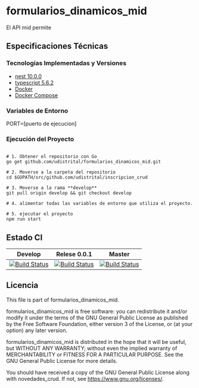 # formularios_dinamicos_mid
El API mid permite 

## Especificaciones Técnicas

### Tecnologías Implementadas y Versiones
* [nest 10.0.0]()
* [typescript 5.6.2]()
* [Docker](https://docs.docker.com/engine/install/ubuntu/)
* [Docker Compose](https://docs.docker.com/compose/)

### Variables de Entorno

PORT=[puerto de ejecucion]

### Ejecución del Proyecto
```shel

# 1. Obtener el repositorio con Go
go get github.com/udistrital/formularios_dinamicos_mid.git

# 2. Moverse a la carpeta del repositorio
cd $GOPATH/src/github.com/udistrital/inscripcion_crud

# 3. Moverse a la rama **develop**
git pull origin develop && git checkout develop

# 4. alimentar todas las variables de entorno que utiliza el proyecto.

# 5. ejecutar el proyecto
npm run start 
```
## Estado CI

| Develop | Relese 0.0.1 | Master |
| -- | -- | -- |
| [![Build Status](https://hubci.portaloas.udistrital.edu.co/api/badges/udistrital/formularios_dinamicos_mid/status.svg?ref=refs/heads/develop)](https://hubci.portaloas.udistrital.edu.co/udistrital/formularios_dinamicos_mid/) | [![Build Status](https://hubci.portaloas.udistrital.edu.co/api/badges/udistrital/formularios_dinamicos_mid/status.svg?ref=refs/heads/release/0.0.1)](https://hubci.portaloas.udistrital.edu.co/udistrital/formularios_dinamicos_mid/) | [![Build Status](https://hubci.portaloas.udistrital.edu.co/api/badges/udistrital/formularios_dinamicos_mid/status.svg)](https://hubci.portaloas.udistrital.edu.co/udistrital/formularios_dinamicos_mid/) |



## Licencia

This file is part of formularios_dinamicos_mid.

formularios_dinamicos_mid is free software: you can redistribute it and/or modify it under the terms of the GNU General Public License as published by the Free Software Foundation, either version 3 of the License, or (at your option) any later version.

formularios_dinamicos_mid is distributed in the hope that it will be useful, but WITHOUT ANY WARRANTY; without even the implied warranty of MERCHANTABILITY or FITNESS FOR A PARTICULAR PURPOSE. See the GNU General Public License for more details.

You should have received a copy of the GNU General Public License along with novedades_crud. If not, see https://www.gnu.org/licenses/.
